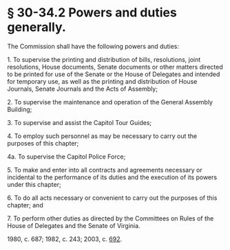 # § 30-34.2 Powers and duties generally.

<p>The Commission shall have the following powers and duties:</p><p>1. To supervise the printing and distribution of bills, resolutions, joint resolutions, House documents, Senate documents or other matters directed to be printed for use of the Senate or the House of Delegates and intended for temporary use, as well as the printing and distribution of House Journals, Senate Journals and the Acts of Assembly;</p><p>2. To supervise the maintenance and operation of the General Assembly Building;</p><p>3. To supervise and assist the Capitol Tour Guides;</p><p>4. To employ such personnel as may be necessary to carry out the purposes of this chapter;</p><p>4a. To supervise the Capitol Police Force;</p><p>5. To make and enter into all contracts and agreements necessary or incidental to the performance of its duties and the execution of its powers under this chapter;</p><p>6. To do all acts necessary or convenient to carry out the purposes of this chapter; and</p><p>7. To perform other duties as directed by the Committees on Rules of the House of Delegates and the Senate of Virginia.</p><p>1980, c. 687; 1982, c. 243; 2003, c. <a href='http://lis.virginia.gov/cgi-bin/legp604.exe?031+ful+CHAP0692'>692</a>.</p>